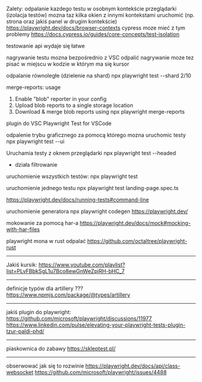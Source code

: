 Zalety:
odpalanie kazdego testu w osobnym kontekście przeglądarki (izolacja testów)
mozna taz kilka okien z innymi kontekstami uruchomić (np. strona oraz jakiś panel w drugim kontekście)
https://playwright.dev/docs/browser-contexts
cypress moze mieć z tym problemy
https://docs.cypress.io/guides/core-concepts/test-isolation


testowanie api wydaje się łatwe

nagrywanie testu mozna bezpośrednio z VSC odpalić
nagrywanie moze tez pisać w miejscu w kodzie w którym ma się kursor

odpalanie równoległe (dzielenie na shard)
npx playwright test --shard 2/10

merge-reports: usage
1. Enable "blob" reporter in your config
2. Upload blob reports to a single storage location
3. Download & merge blob reports using
  npx playwright merge-reports

plugin do VSC
Playwright Test for VSCode


odpalenie trybu graficznego za pomocą którego mozna uruchomic testy
npx playwright test --ui

Uruchamia testy z oknem przeglądarki
npx playwright test --headed


+ działa filtrowanie


uruchomienie wszystkich testów:
npx playwright test


uruchomienie jednego testu
npx playwright test landing-page.spec.ts


https://playwright.dev/docs/running-tests#command-line


uruchomienie generatora
npx playwright codegen https://playwright.dev/

mokowanie za pomocą har-a
https://playwright.dev/docs/mock#mocking-with-har-files


playwright mona w rust odpalać
https://github.com/octaltree/playwright-rust

--------
Jakiś kursik:
https://www.youtube.com/playlist?list=PLvFBbkSgL1u7Bco8ewGnWeZpjRH-bHC_7

--------
definicje typów dla artillery ???
https://www.npmjs.com/package/@types/artillery

--------
jakiś plugin do playwright:
https://github.com/microsoft/playwright/discussions/11977
https://www.linkedin.com/pulse/elevating-your-playwright-tests-plugin-tzur-paldi-phd/


-------
piaskownica do zabawy
https://skleptest.pl/


-----
obserwować jak się to rozwinie
https://playwright.dev/docs/api/class-websocket
https://github.com/microsoft/playwright/issues/4488

